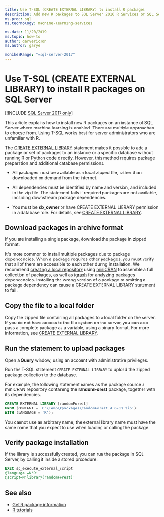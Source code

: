 ```yaml
---
title: Use T-SQL (CREATE EXTERNAL LIBRARY) to install R packages
description: Add new R packages to SQL Server 2016 R Services or SQL Server Machine Learning Services (In-Database).
ms.prod: sql
ms.technology: machine-learning-services

ms.date: 11/20/2019
ms.topic: how-to
author: garyericson
ms.author: garye

monikerRange: "=sql-server-2017"
---
```


# Use T-SQL (CREATE EXTERNAL LIBRARY) to install R packages on SQL Server
[!INCLUDE [SQL Server 2017 only](../../includes/applies-to-version/sqlserver2017-only.md)]

This article explains how to install new R packages on an instance of SQL Server where machine learning is enabled. There are multiple approaches to choose from. Using T-SQL works best for server administrators who are unfamiliar with R.

The [CREATE EXTERNAL LIBRARY](../../t-sql/statements/create-external-library-transact-sql.md) statement makes it possible to add a package or set of packages to an instance or a specific database without running R or Python code directly. However, this method requires package preparation and additional database permissions.

+ All packages must be available as a local zipped file, rather than downloaded on demand from the internet.

+ All dependencies must be identified by name and version, and included in the zip file. The statement fails if required packages are not available, including downstream package dependencies. 

+ You must be **db_owner** or have CREATE EXTERNAL LIBRARY permission in a database role. For details, see [CREATE EXTERNAL LIBRARY](../../t-sql/statements/create-external-library-transact-sql.md).

## Download packages in archive format

If you are installing a single package, download the package in zipped format.

It's more common to install multiple packages due to package dependencies. When a package requires other packages, you must verify that all of them are accessible to each other during installation. We recommend [creating a local repository](create-a-local-package-repository-using-minicran.md) using [miniCRAN](https://andrie.github.io/miniCRAN/) to assemble a full collection of packages, as well as [igraph](https://igraph.org/r/) for analyzing packages dependencies. Installing the wrong version of a package or omitting a package dependency can cause a CREATE EXTERNAL LIBRARY statement to fail. 

## Copy the file to a local folder

Copy the zipped file containing all packages to a local folder on the server. If you do not have access to the file system on the server, you can also pass a complete package as a variable, using a binary format. For more information, see [CREATE EXTERNAL LIBRARY](../../t-sql/statements/create-external-library-transact-sql.md).

## Run the statement to upload packages

Open a **Query** window, using an account with administrative privileges.

Run the T-SQL statement `CREATE EXTERNAL LIBRARY` to upload the zipped package collection to the database.

For example, the following statement names as the package source a miniCRAN repository containing the **randomForest** package, together with its dependencies. 

```sql
CREATE EXTERNAL LIBRARY [randomForest]
FROM (CONTENT = 'C:\Temp\Rpackages\randomForest_4.6-12.zip')
WITH (LANGUAGE = 'R');
```

You cannot use an arbitrary name; the external library name must have the same name that you expect to use when loading or calling the package.

## Verify package installation

If the library is successfully created, you can run the package in SQL Server, by calling it inside a stored procedure.
    
```sql
EXEC sp_execute_external_script
@language =N'R',
@script=N'library(randomForest)'
```

## See also

+ [Get R package information](r-package-information.md)
+ [R tutorials](../tutorials/r-tutorials.md)